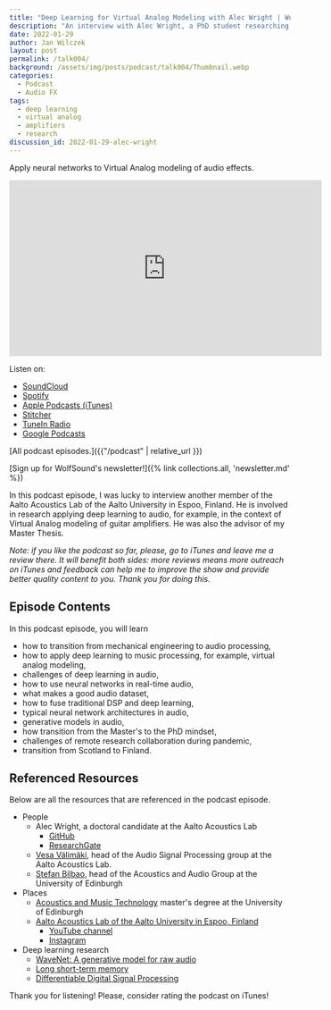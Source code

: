 ```yaml
---
title: "Deep Learning for Virtual Analog Modeling with Alec Wright | WolfTalk #004"
description: "An interview with Alec Wright, a PhD student researching deep learning methods for Virtual Analog modeling of audio effects."
date: 2022-01-29
author: Jan Wilczek
layout: post
permalink: /talk004/
background: /assets/img/posts/podcast/talk004/Thumbnail.webp
categories:
  - Podcast
  - Audio FX
tags:
  - deep learning
  - virtual analog
  - amplifiers
  - research
discussion_id: 2022-01-29-alec-wright
---
```

Apply neural networks to Virtual Analog modeling of audio effects.

<iframe width="560" height="315" src="https://www.youtube.com/embed/joMXK09-lUM" title="YouTube video player" frameborder="0" allow="accelerometer; autoplay; clipboard-write; encrypted-media; gyroscope; picture-in-picture" allowfullscreen loading="lazy"></iframe>

Listen on:

* [SoundCloud](https://soundcloud.com/jan-wilczek-wolf-sound/talk004)
* [Spotify](https://open.spotify.com/episode/1XQIdxv98GSDNXaJBiWAaN?si=2aaa0c6fd3594dd1)
* [Apple Podcasts (iTunes)](https://podcasts.apple.com/us/podcast/deep-learning-for-virtual-analog-modeling-with-alec/id1595913701?i=1000549367158)
* [Stitcher](https://www.stitcher.com/show/wolftalk-podcast-about-audio-programming-people-careers-learning/episode/deep-learning-for-virtual-analog-modeling-with-alec-wright-wolftalk-004-90064162)
* [TuneIn Radio](http://tun.in/tlHczc)
* [Google Podcasts](https://podcasts.google.com/feed/aHR0cHM6Ly9mZWVkcy5zb3VuZGNsb3VkLmNvbS91c2Vycy9zb3VuZGNsb3VkOnVzZXJzOjEwNDU1MDEzNDgvc291bmRzLnJzcw/episode/dGFnOnNvdW5kY2xvdWQsMjAxMDp0cmFja3MvMTIwNTk4MTkzNQ?sa=X&ved=0CAUQkfYCahcKEwig-KzA89n1AhUAAAAAHQAAAAAQAQ)

[All podcast episodes.]({{"/podcast" | relative_url }})

[Sign up for WolfSound's newsletter!]({% link collections.all, 'newsletter.md' %})

In this podcast episode, I was lucky to interview another member of the Aalto Acoustics Lab of the Aalto University in Espoo, Finland. He is involved in research applying deep learning to audio, for example, in the context of Virtual Analog modeling of guitar amplifiers. He was also the advisor of my Master Thesis.

*Note: if you like the podcast so far, please, go to iTunes and leave me a review there. It will benefit both sides: more reviews means more outreach on iTunes and feedback can help me to improve the show and provide better quality content to you. Thank you for doing this.*

## Episode Contents

In this podcast episode, you will learn

* how to transition from mechanical engineering to audio processing,
* how to apply deep learning to music processing, for example, virtual analog modeling,
* challenges of deep learning in audio,
* how to use neural networks in real-time audio,
* what makes a good audio dataset,
* how to fuse traditional DSP and deep learning,
* typical neural network architectures in audio,
* generative models in audio,
* how transition from the Master's to the PhD mindset,
* challenges of remote research collaboration during pandemic,
* transition from Scotland to Finland.

## Referenced Resources

Below are all the resources that are referenced in the podcast episode.

* People
  * Alec Wright, a doctoral candidate at the Aalto Acoustics Lab
    * [GitHub](https://github.com/Alec-Wright)
    * [ResearchGate](https://www.researchgate.net/profile/Alec-Wright-3)
  * [Vesa Välimäki](http://users.spa.aalto.fi/vpv/), head of the Audio Signal Processing group at the Aalto Acoustics Lab.
  * [Stefan Bilbao](https://www.acoustics.ed.ac.uk/group-members/dr-stefan-bilbao/), head of the Acoustics and Audio Group at the University of Edinburgh
* Places
  * [Acoustics and Music Technology](http://www.acoustics.ed.ac.uk/amt_msc/) master's degree at the University of Edinburgh
  * [Aalto Acoustics Lab of the Aalto University in Espoo, Finland](https://www.aalto.fi/en/aalto-acoustics-lab)
    * [YouTube channel](https://www.youtube.com/channel/UCpo9G3kZ0qVXGPBIYdlJT9Q)
    * [Instagram](https://www.instagram.com/aaltoacousticslab/)
* Deep learning research
  * [WaveNet: A generative model for raw audio](https://deepmind.com/blog/article/wavenet-generative-model-raw-audio)
  * [Long short-term memory](https://en.wikipedia.org/wiki/Long_short-term_memory)
  * [Differentiable Digital Signal Processing](https://magenta.tensorflow.org/ddsp)

<!-- TODO: ## Transcript -->

Thank you for listening! Please, consider rating the podcast on iTunes!
